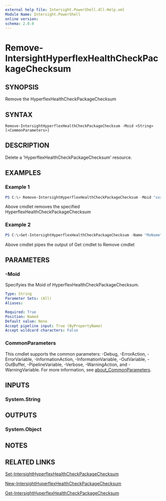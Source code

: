 ```yaml
---
external help file: Intersight.PowerShell.dll-Help.xml
Module Name: Intersight.PowerShell
online version:
schema: 2.0.0
---
```


# Remove-IntersightHyperflexHealthCheckPackageChecksum

## SYNOPSIS
Remove the HyperflexHealthCheckPackageChecksum

## SYNTAX

```
Remove-IntersightHyperflexHealthCheckPackageChecksum -Moid <String> [<CommonParameters>]
```

## DESCRIPTION
Delete a &apos;HyperflexHealthCheckPackageChecksum&apos; resource.

## EXAMPLES

### Example 1
```powershell
PS C:\> Remove-IntersightHyperflexHealthCheckPackageChecksum -Moid "xxxxxxxxxxxxxxxxxxxxxxxxxxx"
```
Above cmdlet removes the specified HyperflexHealthCheckPackageChecksum 

### Example 2
```powershell
PS C:\>Get-IntersightHyperflexHealthCheckPackageChecksum -Name "MoName"|  Remove-IntersightHyperflexHealthCheckPackageChecksum
```
Above cmdlet pipes the output of Get cmdlet to Remove cmdlet

## PARAMETERS

### -Moid
Specifyies the Moid of HyperflexHealthCheckPackageChecksum.

```yaml
Type: String
Parameter Sets: (All)
Aliases:

Required: True
Position: Named
Default value: None
Accept pipeline input: True (ByPropertyName)
Accept wildcard characters: False
```

### CommonParameters
This cmdlet supports the common parameters: -Debug, -ErrorAction, -ErrorVariable, -InformationAction, -InformationVariable, -OutVariable, -OutBuffer, -PipelineVariable, -Verbose, -WarningAction, and -WarningVariable. For more information, see [about_CommonParameters](http://go.microsoft.com/fwlink/?LinkID=113216).

## INPUTS

### System.String

## OUTPUTS

### System.Object
## NOTES

## RELATED LINKS

[Set-IntersightHyperflexHealthCheckPackageChecksum](./Set-IntersightHyperflexHealthCheckPackageChecksum.md)

[New-IntersightHyperflexHealthCheckPackageChecksum](./New-IntersightHyperflexHealthCheckPackageChecksum.md)

[Get-IntersightHyperflexHealthCheckPackageChecksum](./Get-IntersightHyperflexHealthCheckPackageChecksum.md)


